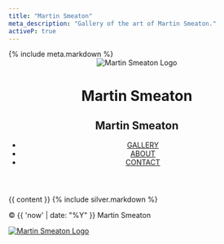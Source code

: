 ```yaml
---
title: "Martin Smeaton"
meta_description: "Gallery of the art of Martin Smeaton."
activeP: true
---
```

<!DOCTYPE html>
<html>
  <head>
    <meta charset="utf-8">
    <title>{{ page.title }}</title>
    {% include meta.markdown %}
    <link rel="stylesheet" href="{{ '/assets/css/normalize.css' | relative_url }}">
    <link rel="stylesheet" href="{{ '/assets/css/main.css' | relative_url }}">
    <link rel="stylesheet" href="{{ '/assets/css/responsive.css' | relative_url }}">
    <meta name="viewport" content="width=device-width, initial-scale=1.0">
  </head>
  <body>
    <header style="background:none;border:none;">
      <a href="{{ '/' | relative_url }}" id="logo_home" style="text-decoration:none;">
        <img src="{{ '/assets/images/logo.png' | relative_url }}" alt="Martin Smeaton Logo"/>
        <div id="name_home">
          <div id="logo_top"><h1>Martin Smeaton</h1></div>
          <h2>Martin Smeaton</h2>
        </div>
      </a>
      <div class="clearfix"></div>
      <nav>
        <ul>
          <li><a href="{{ '/gallery' | relative_url }}" {% if page.activeP %}class="selected"{% endif %}>GALLERY</a></li>
          <li><a href="{{ '/about' | relative_url }}" {% if page.activeA %}class="selected"{% endif %}>ABOUT</a></li>
          <li><a href="{{ '/contact' | relative_url }}" {% if page.activeC %}class="selected"{% endif %}>CONTACT</a></li>
        </ul>
      </nav>
    </header>
    <div id="wrapper">
      {{ content }}
      {% include silver.markdown %}
      <!-- stick footer-->
      <div class="push"></div>
    </div><!--/.wrapper-->
    <footer>
      <p>&copy; {{ 'now' | date: "%Y" }} Martin Smeaton</p>
      <a href="{{ '/contact' | relative_url }}"><img src="{{ '/assets/images/logo.png' | relative_url }}" alt="Martin Smeaton Logo" class="social-icon"></a>
    </footer>
    <!-- Google tag (gtag.js) -->
    <script async src="https://www.googletagmanager.com/gtag/js?id=G-117Y5TR08G"></script>
    <script>
      window.dataLayer = window.dataLayer || [];
      function gtag(){dataLayer.push(arguments);}
      gtag('js', new Date());
      gtag('config', 'G-117Y5TR08G');
    </script>
    <!-- End Google tag -->
  </body>
</html>
